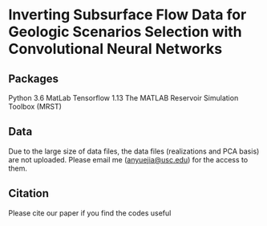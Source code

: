 # Inverting Subsurface Flow Data for Geologic Scenarios Selection with Convolutional Neural Networks

## Packages
Python 3.6
MatLab
Tensorflow 1.13
The MATLAB Reservoir Simulation Toolbox (MRST)

## Data
Due to the large size of data files, the data files (realizations and PCA basis) are not uploaded. Please email me (anyuejia@usc.edu) for the access to them.

## Citation
Please cite our paper if you find the codes useful
